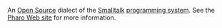 An [Open Source](Open%20Source.md) dialect of the [Smalltalk](Smalltalk.md) [programming system](Programming%20system.md). See the [Pharo Web site](https://pharo.org/) for more information.
